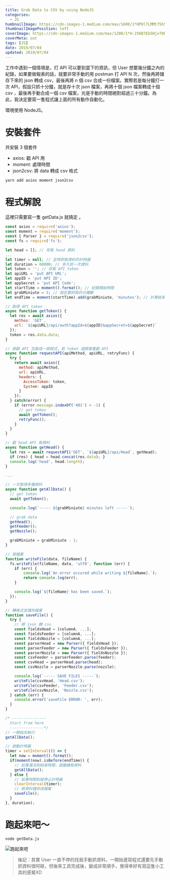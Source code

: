 ```yaml
---
title: Grab Data to CSV by using NodeJS
categories:
  - JS
humbnailImage: https://cdn-images-1.medium.com/max/1600/1*HP8l7LMMt7Sh5UoO1T-yLQ.png
thumbnailImagePosition: left
coverImage: https://cdn-images-1.medium.com/max/1200/1*H-25KB7EbSHjv70HXrdl6w.png
coverMeta: out
tags: [JS]
date: 2019/07/04
updated: 2019/07/04
---
```


工作中遇到一個情境是，打 API 可以要到當下的資訊，但 User 想要幾分鐘之內的紀錄，如果要做報表的話，就要非常手動的用 postman 打 API N 次，然後再將儲存下來的 json 轉成 csv，最後再將 n 個 csv 合成一份檔案。實際若是每分鐘打一次 API，假設只抓十分鐘，就是存十次 json 檔案，再將十個 json 檔案轉成十個 csv ，最後再手動合成一個 csv 檔案，光是手動的時間絕對超過三十分鐘。為此，我決定要寫一隻程式讓上面的所有動作自動化。

<!--more-->

環境使用 NodeJS。

# 安裝套件

共安裝 3 個套件

* axios: 戳 API 用
* moment: 處理時間
* json2csv: 將 data 轉成 csv 格式

```
yarn add axios moment json2csv
```

# 程式解說

這裡只需要寫一隻 getData.js 就搞定 。

```js
const axios = require('axios');
const moment = require('moment');
const { Parser } = require('json2csv');
const fs = require('fs');

let head = []; // 存取 head 資料
...
let timer = null; // 定時抓取資料的計時器
let duration = 60000; // 多久抓一次資料
let token = ''; // 存取 API token
let apiURL = 'put API URL';
let appID = 'put API ID';
let appSecret = 'put API Code';
let startTime = moment().format(); // 紀錄開始時間
let grabMiniute = 3; // 設定要抓取的分鐘數
let endTime = moment(startTime).add(grabMiniute, 'minutes'); // 計算結束的時間

// 取得 API token 
async function getToken() {
  let res = await axios({
    methos: 'GET',
    url: `${apiURL}/api/auth?appId=${appID}&appSecret=${appSecret}`
  });
  token = res.data.data;
}

// 將戳 API 包裝成一個程式，若 token 過期會重戳 API
async function requestAPI(apiMethod, apiURL, retryFunc) {
  try {
    return await axios({
      method: apiMethod,
      url: apiURL,
      headers: {
        AccessToken: token,
        System: appID
      }
    });
  } catch(error) {
    if (error.message.indexOf('401') > -1) {
      // get token
      await getToken();
      retryFunc();
    }
  }
}

// 戳 head API 取資料
async function getHead() {
  let res = await requestAPI('GET', `${apiURL}/api/Head`, getHead);
  if (res) { head = head.concat(res.data); }
  console.log('head', head.length);
}

...

// 一次取得多種資料
async function getAllData() {
  // get token
  await getToken();

  console.log(`----- ${grabMiniute} minutes left -----`);

  // grab data
  getHead();
  getFeeder();
  getNozzle();

  grabMiniute = grabMiniute - 1;
}

// 寫檔案
function writeFile(data, fileName) {
  fs.writeFile(fileName, data, 'utf8', function (err) {
    if (err) {
        console.log(`An error occured while writing ${fileName}.`);
        return console.log(err);
    }

    console.log(`${fileName} has been saved.`);
  });
}

// 轉格式並儲存檔案
function saveFile() {
  try {
    // 將 json 轉 csv
    const fieldsHead = [columnA, ...];
    const fieldsFeeder = [columnA, ...];
    const fieldsNozzle = [columnA, ...];
    const parserHead = new Parser({ fieldsHead });
    const parserFeeder = new Parser({ fieldsFeeder });
    const parserNozzle = new Parser({ fieldsNozzle });
    const csvFeeder = parserFeeder.parse(feeder);
    const csvHead = parserHead.parse(head);
    const csvNozzle = parserNozzle.parse(nozzle);

    console.log(`----- SAVE FILES -----`);
    writeFile(csvHead, 'Head.csv');
    writeFile(csvFeeder, 'Feeder.csv');
    writeFile(csvNozzle, 'Nozzle.csv');
  } catch (err) {
    console.error('saveFile ERROR: ', err);
  }
}

/* ---------------
  Start from here
  ---------------*/
// 一開始先執行
getAllData();

// 啟動計時器
timer = setInterval(() => {
  let now = moment().format();
  if(moment(now).isBefore(endTime)) {
    // 如果還沒到結束時間，就繼續取資料
    getAllData();
  } else {
    // 如果時間到就停止計時器
    clearInterval(timer);
    // 將資料儲存成檔案
    saveFile();
  }
}, duration);
```

# 跑起來吧～

```
node getData.js
```

![跑起來吧](https://lh3.googleusercontent.com/j9w9EiGilWwL1E7atc2_7zYqgVhaihr6BfYRaV5yI_7Zqsm35HHQq-PJB16FVphVx-NG13pmNYy6lSX9OCHF_awYWCscNoCuHxWl8S9dVYtbK6cIFPZVlOk2nlHuPWYZ75c4TrgpM3lOYW3SAwF0QGa38s58WuDPHyxBdZDK-JLJgR7IY-ovFu6YZ2I37ciPf93Mvc24Bg9tJJSj7zdYtfwirxPeFXIVL0guofpoTEBAR29_4BsLnEAtsY6pK5KEXNYcjhwjZ7GuUjNfueF2Qe0abLvsorMFWE1JY5ems-ZOVm0Bw-BmXVqkGNknDNd5aIoILBJ5fAyRLmbV7hVCQpzS79jPBdWDicXsTu8c7qQbGqyU1hyB56MJajIEVViQCoEKMDHnuCWuD67a09wBI8zOQoRIYJmkFf1EPZ93bgVt-KPrgOeQIgaEEIerHPmp56OslVqyOsVi_N4iZ5xROgSit4I4wzfQgZYYbdkLkX4H0fV1VX2zpufoKrx0cz6ZMzTxczYtQErozIMQ5nYZDD1I3xAwN9Gxkr79V2gWHZgICAZ_o1N-MHcM-Sdk690fheubq0PwpekkxP_FIxrJCRaLRYYByMybeyt6z6Y1U713nSO05whp-jMXVNkf459UBi-n8I2Zu8LUktni-ZnJ8GacoOoZM6xV=w1173-h812-no "跑起來吧")

> 後記：其實 User 一直不停的找我手動抓資料，一開始邊寫程式還要先手動抓資料很阿砸，但後來工具完成後，變成非常順手，覺得幸好有寫這隻小工具的感覺XD